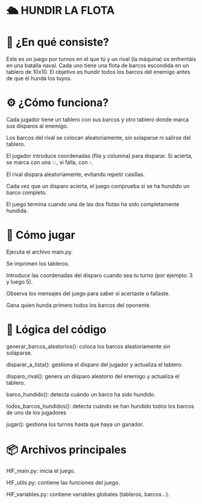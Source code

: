 # 🛳️ HUNDIR LA FLOTA

# 🎯 ¿En qué consiste?

Este es un juego por turnos en el que tú y un rival (la máquina) os enfrentáis en una batalla naval. Cada uno tiene una flota de barcos escondida en un tablero de 10x10. El objetivo es hundir todos los barcos del enemigo antes de que él hunda los tuyos.

# ⚙️ ¿Cómo funciona?

Cada jugador tiene un tablero con sus barcos y otro tablero donde marca sus disparos al enemigo.

Los barcos del rival se colocan aleatoriamente, sin solaparse ni salirse del tablero.

El jugador introduce coordenadas (fila y columna) para disparar. Si acierta, se marca con una 💥, si falla, con 💧.

El rival dispara aleatoriamente, evitando repetir casillas.

Cada vez que un disparo acierta, el juego comprueba si se ha hundido un barco completo.

El juego termina cuando una de las dos flotas ha sido completamente hundida.

# 👾 Cómo jugar

Ejecuta el archivo main.py.

Se imprimen los tableros.

Introduce las coordenadas del disparo cuando sea tu turno (por ejemplo: 3 y luego 5).

Observa los mensajes del juego para saber si acertaste o fallaste.

Gana quien hunda primero todos los barcos del oponente.

# 🧠 Lógica del código

generar_barcos_aleatorios(): coloca los barcos aleatoriamente sin solaparse.

disparar_a_lista(): gestiona el disparo del jugador y actualiza el tablero.

disparo_rival(): genera un disparo aleatorio del enemigo y actualiza el tablero.

barco_hundido(): detecta cuándo un barco ha sido hundido.

todos_barcos_hundidos(): detecta cuándo se han hundido todos los barcos de uno de los jugadores

jugar(): gestiona los turnos hasta que haya un ganador.

# 📦 Archivos principales

HlF_main.py: inicia el juego.

HlF_utils.py: contiene las funciones del juego.

HlF_variables.py: contiene variables globales (tableros, barcos...).
